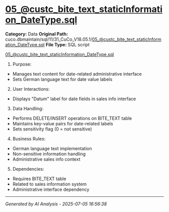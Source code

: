 # 05_@custc_bite_text_staticInformation_DateType.sql

**Category:** Data
**Original Path:** cuco.dbmaintain/sql/11/31_CuCo_V18.05.1/05_@custc_bite_text_staticInformation_DateType.sql
**File Type:** SQL script

05_@custc_bite_text_staticInformation_DateType.sql
1. Purpose:
- Manages text content for date-related administrative interface
- Sets German language text for date value labels

2. User Interactions:
- Displays "Datum" label for date fields in sales info interface

3. Data Handling:
- Performs DELETE/INSERT operations on BITE_TEXT table
- Maintains key-value pairs for date-related labels
- Sets sensitivity flag (0 = not sensitive)

4. Business Rules:
- German language text implementation
- Non-sensitive information handling
- Administrative sales info context

5. Dependencies:
- Requires BITE_TEXT table
- Related to sales information system
- Administrative interface dependency

---
*Generated by AI Analysis - 2025-07-05 16:56:38*
